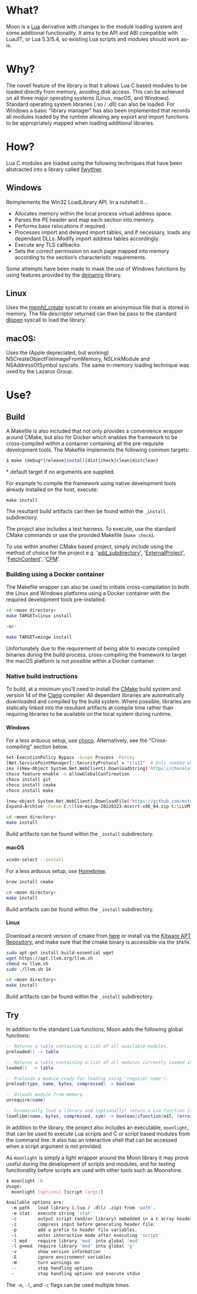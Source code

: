# What?

Moon is a [Lua](https://www.lua.org/) derivative with changes to the module loading system and some additional functionality. It aims to be API and ABI compatible with LuaJIT, or Lua 5.3/5.4, so existing Lua scripts and modules should work as-is.

# Why?

The novell feature of the library is that it allows Lua C based modules to be loaded directly from memory, avoiding disk access. This can be achieved on all three major operating systems (Linux, macOS, and Windows). Standard operating system libraries (.so / .dll) can also be loaded. For Windows a basic "library manager" has also been implemented that records all modules loaded by the runtime allowing any export and import functions to be appropriately mapped when loading additional libraries.

# How?

Lua C modules are loaded using the following techniques that have been abstracted into a library called [llwythwr](extern/llwythwr/README.md).

## Windows

Reimplements the Win32 LoadLibrary API. In a nutshell it...
* Allocates memory within the local process virtual address space.
* Parses the PE header and map each section into memory.
* Performs base relocations if required.
* Processes import and delayed import tables, and if necessary, loads any dependant DLLs. Modify import address tables accordingly.
* Execute any TLS callbacks.
* Sets the correct permission on each page mapped into memory according to the section’s characteristic requirements.

Some attempts have been made to mask the use of Windows functions by using features provided by the [deinamig](extern/deinamig/README.md) library.

## Linux

Uses the [memfd_create](https://man7.org/linux/man-pages/man2/memfd_create.2.html) syscall to create an anonymous file that is stored in memory. The file descriptor returned can then be pass to the standard [dlopen](https://man7.org/linux/man-pages/man3/dlopen.3.html) syscall to load the library.

## macOS:

Uses the (Apple depreciated, but working) NSCreateObjectFileImageFromMemory, NSLinkModule and NSAddressOfSymbol syscalls. The same in-memory loading technique was used by the Lazarus Group.

# Use?

## Build

A Makefile is also included that not only provides a convenience wrapper around CMake, but also for Docker which enables the framework to be cross-compiled within a container containing all the pre-requisite development tools. The Makefile implements the following common targets:

```bash
$ make (debug*|release|install|dist|check|clean|distclean)
```

\* default target if no arguments are supplied.

For example to compile the framework using native development tools already installed on the host, execute:

`make install`

The resultant build artifacts can then be found within the `_install` subdirectory.

The project also includes a test harness. To execute, use the standard CMake commands or use the provided Makefile (`make check`).

To use within another CMake based project, simply include using the method of choice for the project e.g. '[add_subdirectory](https://cmake.org/cmake/help/latest/command/add_subdirectory.html)', '[ExternalProject](https://cmake.org/cmake/help/latest/module/ExternalProject.html)', '[FetchContent](https://cmake.org/cmake/help/latest/module/FetchContent.html)', '[CPM](https://github.com/cpm-cmake/CPM.cmake)'.

### Building using a Docker container

The Makefile wrapper can also be used to initiate cross-compilation to both the Linux and Windows platforms using a Docker container with the required development tools pre-installed:

```bash
cd <moon directory>
make TARGET=linux install

-or-

make TARGET=mingw install
```

Unfortunately due to the requirement of being able to execute compiled binaries during the build process, cross-compiling the framework to target the macOS platform is not possible within a Docker container.

### Native build instructions

To build, at a minimum you'll need to install the [CMake](https://cmake.org/) build system and version 14 of the [Clang](https://clang.llvm.org/) compiler. All dependant libraries are automatically downloaded and compiled by the build system. Where possible, libraries are statically linked into the resultant artifacts at compile time rather than requiring libraries to be available on the local system during runtime.

#### Windows

For a less arduous setup, use [choco](https://chocolatey.org/). Alternatively, see the "Cross-compiling" section below.

```bash
Set-ExecutionPolicy Bypass -Scope Process -Force;
[Net.ServicePointManager]::SecurityProtocol = "tls12"  # Only needed on Windows < 10
iex ((New-Object System.Net.WebClient).DownloadString('https://chocolatey.org/install.ps1'))
choco feature enable -n allowGlobalConfirmation
choco install git
choco install cmake
choco install make
```
```bash
(new-object System.Net.WebClient).DownloadFile('https://github.com/mstorsjo/llvm-mingw/releases/download/20220323/llvm-mingw-20220323-msvcrt-x86_64.zip','C:\llvm-mingw-20220323-msvcrt-x86_64.zip')
Expand-Archive -Force C:\llvm-mingw-20220323-msvcrt-x86_64.zip C:\LLVM
```
```bash
cd <moon directory>
make install
```

Build artifacts can be found within the `_install` subdirectory.

#### macOS

```bash
xcode-select --install
```

For a less arduous setup, use [Homebrew](https://brew.sh/).

```bash
brew install cmake
```
```bash
cd <moon directory>
make install
```

Build artifacts can be found within the `_install` subdirectory.

#### Linux

Download a recent version of cmake from [here](https://cmake.org/download/) or install via the [Kitware APT Repository](https://apt.kitware.com/), and make sure that the cmake binary is accessible via the `$PATH`.

```bash
sudo apt-get install build-essential wget
wget https://apt.llvm.org/llvm.sh
chmod +x llvm.sh
sudo ./llvm.sh 14
```

```bash
cd <moon directory>
make install
```

Build artifacts can be found within the `_install` subdirectory.

## Try

In addition to the standard Lua functions, Moon adds the following global functions:
```lua
-- Returns a table containing a list of all available modules.
preloaded() -> table

-- Returns a table containing a list of all modules currently loaded into memory.
loaded()  -> table

-- Preloads a module ready for loading using 'require('name').
preload(type, name, bytes, compressed) -> boolean

-- Unloads module from memory.
unrequire(name)

-- Dynamically load a library and (optionally) return a Lua function [cfunction] referenced by the symbol name provided.
loadlibm(name, bytes, compressed, sym) -> boolean|cfunction|nil, [errormsg, errorsrc]
```

In addition to the library, the project also includes an executable, `moonlight`, that can be used to execute Lua scripts and C or script based modules from the command line. It also has an interactive shell that can be accessed when a script argument is not provided.

As `moonlight` is simply a light wrapper around the Moon library it may prove useful during the development of scripts and modules, and for testing functionality before scripts are used with other tools such as Moonshine.

```bash
$ moonlight -h
Usage:
  moonlight [options] [script [args]]

Available options are:
  -m path   load library (.lua / .dll/ .zip) from 'path'.
  -e stat   execute string 'stat'
  -c        output script (and/or library) embedded in a C array header file.
  -z        compress input before generating header file.
  -p        add a prefix to header file variables.
  -i        enter interactive mode after executing 'script'
  -l mod    require library 'mod' into global 'mod'
  -l g=mod  require library 'mod' into global 'g'
  -v        show version information
  -E        ignore environment variables
  -W        turn warnings on
  --        stop handling options
  -         stop handling options and execute stdin
```

The `-m`, `-l`, and `-c` flags can be used multiple times.
